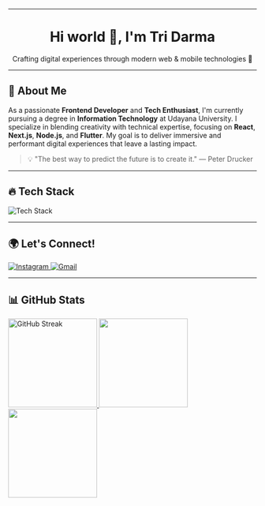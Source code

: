 
---

<h1 align="center">Hi world 👋, I'm Tri Darma</h1>
<p align="center">Crafting digital experiences through modern web & mobile technologies 🚀</p>

---

## 🌟 About Me
As a passionate **Frontend Developer** and **Tech Enthusiast**, I'm currently pursuing a degree in **Information Technology** at Udayana University. I specialize in blending creativity with technical expertise, focusing on **React**, **Next.js**, **Node.js**, and **Flutter**. My goal is to deliver immersive and performant digital experiences that leave a lasting impact.

> 💡 "The best way to predict the future is to create it." — Peter Drucker

---

## 🔥 Tech Stack

<p align="start">
  <img src="https://skillicons.dev/icons?i=html,css,javascript,react,nextjs,nodejs,flutter,typescript,laravel,c,cpp,java,dart,&perline=5" alt="Tech Stack">
</p>

---

## 🌍 Let's Connect!
<p align="start">
  <a href="https://www.instagram.com/tridharmaaa/">
    <img src="https://skillicons.dev/icons?i=instagram&theme=dark" alt="Instagram" />
  </a>
  <a href="mailto:triidarma06@gmail.com">
    <img src="https://skillicons.dev/icons?i=gmail&theme=dark" alt="Gmail" />
  </a>
</p>

---

## 📊 GitHub Stats
<p align="start">
  <a href="https://github.com/tridarma6">
    <img height="180em" src="https://github-readme-streak-stats.herokuapp.com?user=candrawikananta&theme=tokyonight&date_format=M%20j%5B%2C%20Y%5D" alt="GitHub Streak" />
    <img height="180em" src="https://github-readme-stats-eight-theta.vercel.app/api?username=tridarma6&show_icons=true&theme=radical&include_all_commits=true&count_private=true"/>
    <img height="180em" src="https://github-readme-stats-eight-theta.vercel.app/api/top-langs/?username=tridarma6&layout=compact&theme=radical"/>
  </a>
</p>
